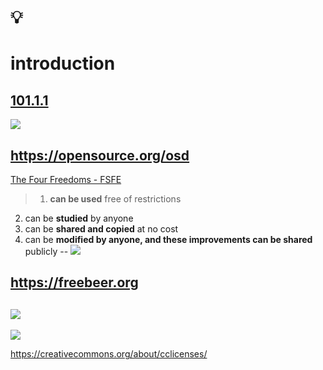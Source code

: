 # 💡
# introduction

[101.1.1](https://github.com/digital-sustainability/module-eoss-ospo101/blob/main/module1/README.md#section-introducing-open-source)
--
[![](https://upload.wikimedia.org/wikipedia/commons/thumb/e/eb/Open_Source_Initiative.svg/366px-Open_Source_Initiative.svg.png)](https://commons.wikimedia.org/wiki/File:Opensource.svg)

https://opensource.org/osd
--
[The Four Freedoms - FSFE](https://fsfe.org/freesoftware/freesoftware.en.html)

> 1. **can be used** free of restrictions 
  2. can be **studied** by anyone
  3. can be **shared and copied** at no cost
  4. can be **modified by anyone, and these improvements can be shared** publicly
--
[![](https://upload.wikimedia.org/wikipedia/commons/7/77/Free_beer_3.0_label_german.svg)](https://commons.wikimedia.org/wiki/File:Free_beer_3.0_label_german.svg)

https://freebeer.org
--
[![](https://upload.wikimedia.org/wikipedia/commons/c/c7/121212_2_OpenSwissKnife.png)](https://commons.wikimedia.org/wiki/File:121212_2_OpenSwissKnife.png)
--
[![](https://upload.wikimedia.org/wikipedia/commons/thumb/e/ea/CC_License_Overview_Matrix.jpg/600px-CC_License_Overview_Matrix.jpg)](https://commons.wikimedia.org/wiki/File:CC_License_Overview_Matrix.jpg)

https://creativecommons.org/about/cclicenses/